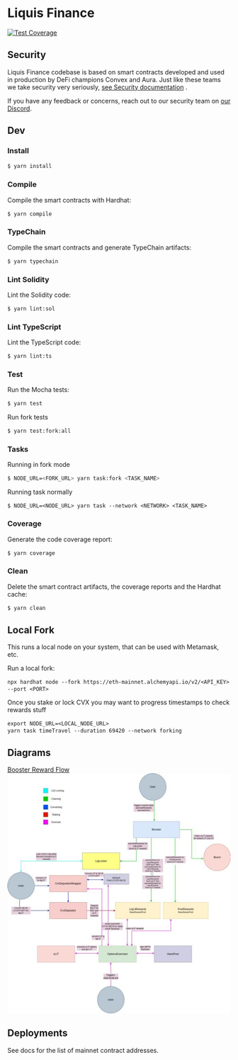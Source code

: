 # Liquis Finance

[![Test Coverage](https://github.com/liquisfi/liquis-contracts/actions/workflows/test-coverage.yaml/badge.svg)](https://github.com/liquisfi/liquis-contracts/actions/workflows/test-coverage.yaml)

## Security

Liquis Finance codebase is based on smart contracts developed and used in production by DeFi champions Convex and Aura. Just like these teams we take security very seriously, [see Security documentation](https://docs.liquis.fi/liquis/security) .

If you have any feedback or concerns, reach out to our security team on [our Discord](https://discord.com).

## Dev

### Install

```sh
$ yarn install
```

### Compile

Compile the smart contracts with Hardhat:

```sh
$ yarn compile
```

### TypeChain

Compile the smart contracts and generate TypeChain artifacts:

```sh
$ yarn typechain
```

### Lint Solidity

Lint the Solidity code:

```sh
$ yarn lint:sol
```

### Lint TypeScript

Lint the TypeScript code:

```sh
$ yarn lint:ts
```

### Test

Run the Mocha tests:

```sh
$ yarn test
```

Run fork tests

```sh
$ yarn test:fork:all
```

### Tasks

Running in fork mode

```sh
$ NODE_URL=<FORK_URL> yarn task:fork <TASK_NAME>
```

Running task normally

```
$ NODE_URL=<NODE_URL> yarn task --network <NETWORK> <TASK_NAME>
```

### Coverage

Generate the code coverage report:

```sh
$ yarn coverage
```

### Clean

Delete the smart contract artifacts, the coverage reports and the Hardhat cache:

```sh
$ yarn clean
```

## Local Fork

This runs a local node on your system, that can be used with Metamask, etc.

Run a local fork:

```
npx hardhat node --fork https://eth-mainnet.alchemyapi.io/v2/<API_KEY> --port <PORT>
```

Once you stake or lock CVX you may want to progress timestamps to check rewards stuff

```
export NODE_URL=<LOCAL_NODE_URL>
yarn task timeTravel --duration 69420 --network forking
```

## Diagrams

[Booster Reward Flow](./liquis-reward-flow.JPG)
<img src="./liquis-reward-flow.JPG" />

## Deployments

See docs for the list of mainnet contract addresses.
